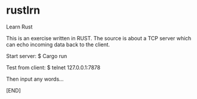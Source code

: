 # rustlrn
Learn Rust

This is an exercise written in RUST. The source is about a TCP server which can echo incoming data back to the client.

Start server:
$ Cargo run

Test from client:
$ telnet 127.0.0.1:7878

Then input any words...

[END]
